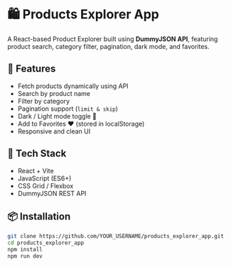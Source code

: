 # 🛍️ Products Explorer App

A React-based Product Explorer built using **DummyJSON API**, featuring product search, category filter, pagination, dark mode, and favorites.

## 🚀 Features
- Fetch products dynamically using API
- Search by product name
- Filter by category
- Pagination support (`limit & skip`)
- Dark / Light mode toggle 🌙
- Add to Favorites ❤️ (stored in localStorage)
- Responsive and clean UI

## 🧰 Tech Stack
- React + Vite
- JavaScript (ES6+)
- CSS Grid / Flexbox
- DummyJSON REST API

## 📦 Installation
```bash
git clone https://github.com/YOUR_USERNAME/products_explorer_app.git
cd products_explorer_app
npm install
npm run dev
